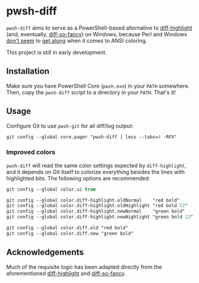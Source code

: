 # pwsh-diff

`pwsh-diff` aims to serve as a PowerShell-based alternative to
[diff-highlight](https://github.com/git/git/tree/master/contrib/diff-highlight)
(and, eventually,
[diff-so-fancy](https://github.com/so-fancy/diff-so-fancy)) on Windows, because Perl and Windows
[don't seem](https://github.com/so-fancy/diff-so-fancy/issues/361)
to
[get along](https://github.com/microsoft/terminal/issues/4738) when it comes to ANSI coloring.

This project is still in early development.

## Installation

Make sure you have PowerShell Core (`pwsh.exe`) in your `PATH` somewhere. Then, copy the `pwsh-diff`
script to a directory in your `PATH`. That's it!

## Usage

Configure Git to use `pwsh-git` for all diff/log output:

```ps
git config --global core.pager "pwsh-diff | less --tabs=4 -RFX"
```

### Improved colors

`pwsh-diff` will read the same color settings expected by `diff-highlight`, and it depends on Git
itself to colorize everything besides the lines with highlighted bits. The following options are
recommended:

```ps
git config --global color.ui true

git config --global color.diff-highlight.oldNormal    "red bold"
git config --global color.diff-highlight.oldHighlight "red bold 52"
git config --global color.diff-highlight.newNormal    "green bold"
git config --global color.diff-highlight.newHighlight "green bold 22"

git config --global color.diff.old "red bold"
git config --global color.diff.new "green bold"
```

## Acknowledgements

Much of the requisite logic has been adapted directly from the aforementioned
[diff-highlight](https://github.com/git/git/tree/master/contrib/diff-highlight)
and
[diff-so-fancy](https://github.com/so-fancy/diff-so-fancy).